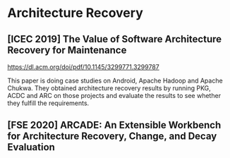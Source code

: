 # Architecture Recovery

## [ICEC 2019] The Value of Software Architecture Recovery for Maintenance

<https://dl.acm.org/doi/pdf/10.1145/3299771.3299787>

This paper is doing case studies on Android, Apache Hadoop and Apache Chukwa.
They obtained architecture recovery results by running PKG, ACDC and ARC on those projects and evaluate the results to see whether they fulfill the requirements.

## [FSE 2020] ARCADE: An Extensible Workbench for Architecture Recovery, Change, and Decay Evaluation

